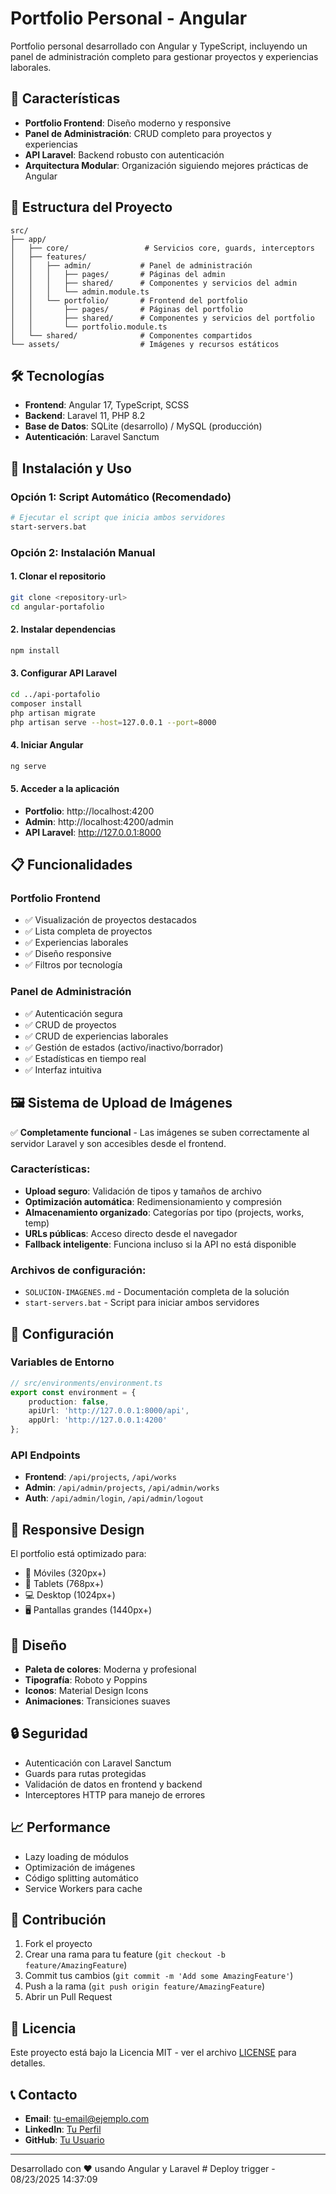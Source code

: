 # Portfolio Personal - Angular

Portfolio personal desarrollado con Angular y TypeScript, incluyendo un panel de administración completo para gestionar proyectos y experiencias laborales.

## 🚀 Características

- **Portfolio Frontend**: Diseño moderno y responsive
- **Panel de Administración**: CRUD completo para proyectos y experiencias
- **API Laravel**: Backend robusto con autenticación
- **Arquitectura Modular**: Organización siguiendo mejores prácticas de Angular

## 📁 Estructura del Proyecto

```
src/
├── app/
│   ├── core/                 # Servicios core, guards, interceptors
│   ├── features/
│   │   ├── admin/           # Panel de administración
│   │   │   ├── pages/       # Páginas del admin
│   │   │   ├── shared/      # Componentes y servicios del admin
│   │   │   └── admin.module.ts
│   │   └── portfolio/       # Frontend del portfolio
│   │       ├── pages/       # Páginas del portfolio
│   │       ├── shared/      # Componentes y servicios del portfolio
│   │       └── portfolio.module.ts
│   └── shared/              # Componentes compartidos
└── assets/                  # Imágenes y recursos estáticos
```

## 🛠️ Tecnologías

- **Frontend**: Angular 17, TypeScript, SCSS
- **Backend**: Laravel 11, PHP 8.2
- **Base de Datos**: SQLite (desarrollo) / MySQL (producción)
- **Autenticación**: Laravel Sanctum

## 🚀 Instalación y Uso

### Opción 1: Script Automático (Recomendado)

```bash
# Ejecutar el script que inicia ambos servidores
start-servers.bat
```

### Opción 2: Instalación Manual

#### 1. Clonar el repositorio

```bash
git clone <repository-url>
cd angular-portafolio
```

#### 2. Instalar dependencias

```bash
npm install
```

#### 3. Configurar API Laravel

```bash
cd ../api-portafolio
composer install
php artisan migrate
php artisan serve --host=127.0.0.1 --port=8000
```

#### 4. Iniciar Angular

```bash
ng serve
```

#### 5. Acceder a la aplicación

- **Portfolio**: http://localhost:4200
- **Admin**: http://localhost:4200/admin
- **API Laravel**: http://127.0.0.1:8000

## 📋 Funcionalidades

### Portfolio Frontend

- ✅ Visualización de proyectos destacados
- ✅ Lista completa de proyectos
- ✅ Experiencias laborales
- ✅ Diseño responsive
- ✅ Filtros por tecnología

### Panel de Administración

- ✅ Autenticación segura
- ✅ CRUD de proyectos
- ✅ CRUD de experiencias laborales
- ✅ Gestión de estados (activo/inactivo/borrador)
- ✅ Estadísticas en tiempo real
- ✅ Interfaz intuitiva

## 🖼️ Sistema de Upload de Imágenes

✅ **Completamente funcional** - Las imágenes se suben correctamente al servidor Laravel y son accesibles desde el frontend.

### Características:

- **Upload seguro**: Validación de tipos y tamaños de archivo
- **Optimización automática**: Redimensionamiento y compresión
- **Almacenamiento organizado**: Categorías por tipo (projects, works, temp)
- **URLs públicas**: Acceso directo desde el navegador
- **Fallback inteligente**: Funciona incluso si la API no está disponible

### Archivos de configuración:

- `SOLUCION-IMAGENES.md` - Documentación completa de la solución
- `start-servers.bat` - Script para iniciar ambos servidores

## 🔧 Configuración

### Variables de Entorno

```typescript
// src/environments/environment.ts
export const environment = {
	production: false,
	apiUrl: 'http://127.0.0.1:8000/api',
	appUrl: 'http://127.0.0.1:4200'
};
```

### API Endpoints

- **Frontend**: `/api/projects`, `/api/works`
- **Admin**: `/api/admin/projects`, `/api/admin/works`
- **Auth**: `/api/admin/login`, `/api/admin/logout`

## 📱 Responsive Design

El portfolio está optimizado para:

- 📱 Móviles (320px+)
- 📱 Tablets (768px+)
- 💻 Desktop (1024px+)
- 🖥️ Pantallas grandes (1440px+)

## 🎨 Diseño

- **Paleta de colores**: Moderna y profesional
- **Tipografía**: Roboto y Poppins
- **Iconos**: Material Design Icons
- **Animaciones**: Transiciones suaves

## 🔒 Seguridad

- Autenticación con Laravel Sanctum
- Guards para rutas protegidas
- Validación de datos en frontend y backend
- Interceptores HTTP para manejo de errores

## 📈 Performance

- Lazy loading de módulos
- Optimización de imágenes
- Código splitting automático
- Service Workers para cache

## 🤝 Contribución

1. Fork el proyecto
2. Crear una rama para tu feature (`git checkout -b feature/AmazingFeature`)
3. Commit tus cambios (`git commit -m 'Add some AmazingFeature'`)
4. Push a la rama (`git push origin feature/AmazingFeature`)
5. Abrir un Pull Request

## 📄 Licencia

Este proyecto está bajo la Licencia MIT - ver el archivo [LICENSE](LICENSE) para detalles.

## 📞 Contacto

- **Email**: tu-email@ejemplo.com
- **LinkedIn**: [Tu Perfil](https://linkedin.com/in/tu-perfil)
- **GitHub**: [Tu Usuario](https://github.com/tu-usuario)

---

Desarrollado con ❤️ usando Angular y Laravel
#   D e p l o y   t r i g g e r   -   0 8 / 2 3 / 2 0 2 5   1 4 : 3 7 : 0 9  
 